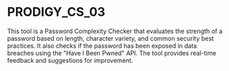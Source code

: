 # PRODIGY_CS_03
This tool is a Password Complexity Checker that evaluates the strength of a password based on length, character variety, and common security best practices. It also checks if the password has been exposed in data breaches using the "Have I Been Pwned" API. The tool provides real-time feedback and suggestions for improvement.
